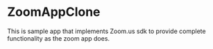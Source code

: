 # ZoomAppClone
This is sample app that implements Zoom.us sdk to provide complete functionality as the zoom app does.
